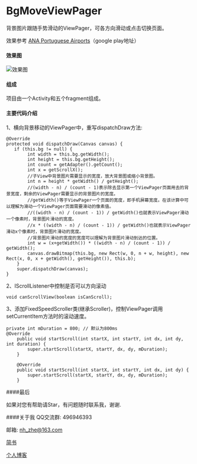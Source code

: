 # BgMoveViewPager
背景图片跟随手势滑动的ViewPager，可各方向滑动或点击切换页面。

效果参考 [ANA Portuguese Airports](https://play.google.com/store/apps/details?id=com.innovagency.ana)（google play地址）

#### 效果图
![效果图](http://7xom0g.com1.z0.glb.clouddn.com/BgMove.gif)

#### 组成
项目由一个Activity和五个fragment组成。

#### 主要代码介绍
1、横向背景移动的ViewPager中，重写dispatchDraw方法:

````
@Override
protected void dispatchDraw(Canvas canvas) {
   if (this.bg != null) {
        int width = this.bg.getWidth();
        int height = this.bg.getHeight();
        int count = getAdapter().getCount();
        int x = getScrollX();
        //子View中背景图片需要显示的宽度，放大背景图或缩小背景图。
        int n = height * getWidth() / getHeight();
        //(width - n) / (count - 1)表示除去显示第一个ViewPager页面用去的背景宽度，剩余的ViewPager需要显示的背景图片的宽度。
        //getWidth()等于ViewPager一个页面的宽度，即手机屏幕宽度。在该计算中可以理解为滑动一个ViewPager页面需要滑动的像素值。
        //((width - n) / (count - 1)) / getWidth()也就表示ViewPager滑动一个像素时，背景图片滑动的宽度。
        //x * ((width - n) / (count - 1)) / getWidth()也就表示ViewPager滑动x个像素时，背景图片滑动的宽度。
        //背景图片滑动的宽度的宽度可以理解为背景图片滑动到达的位置。
        int w = (x+getWidth()) * ((width - n) / (count - 1)) / getWidth();
        canvas.drawBitmap(this.bg, new Rect(w, 0, n + w, height), new Rect(x, 0, x + getWidth(), getHeight()), this.b);
    }
    super.dispatchDraw(canvas);
}
````
2、IScrollListener中控制是否可以方向滚动

````
void canScrollView(boolean isCanScroll);
````
3、添加FixedSpeedScroller类(继承Scroller)，控制ViewPager调用setCurrentItem方法时的滚动速度。

````
private int mDuration = 800; // 默认为800ms
@Override
    public void startScroll(int startX, int startY, int dx, int dy, int duration) {
        super.startScroll(startX, startY, dx, dy, mDuration);
    }

    @Override
    public void startScroll(int startX, int startY, int dx, int dy) {
        super.startScroll(startX, startY, dx, dy, mDuration);
    }
````

####最后

如果对您有帮助请Star，有问题随时联系我，谢谢.

####关于我
QQ交流群: 496946393

邮箱: nh_zhe@163.com

[简书](http://www.jianshu.com/users/550d52af9d72/latest_articles)

[个人博客](http://www.zheblog.com)